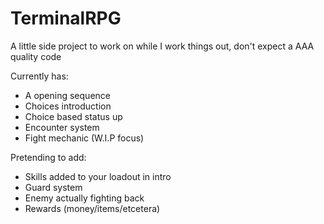 # TerminalRPG
A little side project to work on while I work things out, don't expect a AAA quality code

Currently has:
- A opening sequence
- Choices introduction
- Choice based status up
- Encounter system
- Fight mechanic (W.I.P focus)

Pretending to add:
- Skills added to your loadout in intro
- Guard system
- Enemy actually fighting back
- Rewards (money/items/etcetera)
